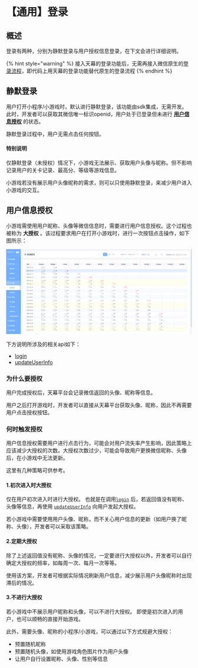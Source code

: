 # 【通用】登录

## 概述

登录有两种，分别为静默登录与用户授权信息登录，在下文会进行详细说明。

{% hint style="warning" %}
接入天幕的登录功能后，无需再接入微信原生的[登录流程](https://developers.weixin.qq.com/minigame/dev/guide/open-ability/login.html)，即代码上用天幕的登录功能替代原生的登录流程
{% endhint %}

## 静默登录

用户打开小程序/小游戏时，默认进行静默登录，该功能由sdk集成，无需开发。此时，开发者可以获取其微信唯一标识openid，用户处于已登录但未进行 [**用户信息授权**](./#yong-hu-xin-xi-shou-quan) 的状态。

静默登录过程中，用户无需点击任何按钮。

#### **特别说明**

仅静默登录（未授权）情况下，小游戏无法展示、获取用户头像与昵称。但不影响记录用户的关卡记录、最高分、等级等游戏信息。

小游戏若没有展示用户头像昵称的需求，则可以只使用静默登录，来减少用户进入小游戏的交互。

## 用户信息授权

小游戏需使用用户昵称、头像等微信信息时，需要进行用户信息授权。这个过程也被称为 **大授权** 。该过程要求用户在打开小游戏时，进行一次按钮点击操作，如下图所示：

![](../../../.gitbook/assets/image%20%28131%29.png)

下方说明所涉及的相关api如下：

* [login](get-user-info.md)
* [updateUserInfo](update-userinfo.md)

### 为什么要授权

用户完成授权后，天幕平台会记录微信返回的头像、昵称等信息。

用户之后打开游戏时，开发者可以直接从天幕平台获取头像、昵称，因此不再需要用户点击授权按钮。

### **何时触发授权**

用户信息授权需要用户进行点击行为，可能会对用户流失率产生影响，因此策略上应该减少大授权的次数。大授权次数过少，可能会导致用户更换微信昵称、头像后，在小游戏中无法更新。

这里有几种策略可供参考。

#### **1.初次进入时大授权**

仅在用户初次进入时进行大授权。 也就是在调用[`login`](get-user-info.md) 后，若返回值没有昵称、头像等信息，再使用 [`updateUserInfo`](update-userinfo.md) 向用户发起大授权。

若小游戏中需要使用用户头像、昵称，而不关心用户信息的更新（如用户换了昵称、头像），开发者可以采取该策略。

#### **2.定期大授权**

除了上述返回值没有昵称、头像的情况，一定要进行大授权以外，开发者可以自行确定大授权的频率，如每周一次、每月一次等等。

使用该方案，开发者可根据实际情况刷新用户信息，减少展示用户头像昵称时出现滞后的情况。

#### **3.不进行大授权**

若小游戏中不展示用户昵称和头像，可以不进行大授权。 即使是初次进入的用户，也可以顺畅的直接开始游戏。

此外，需要头像、昵称的小程序/小游戏，可以通过以下方式规避大授权：

* 预置随机昵称
* 预置随机头像，如使用游戏角色图片作为用户头像
* 让用户自行设置昵称、头像、性别等信息


